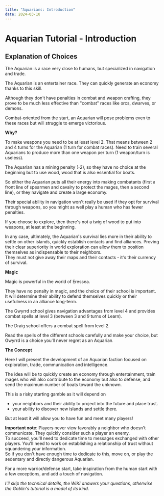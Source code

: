 ```yaml
---
title: "Aquarians: Introduction"
date: 2024-03-10
---
```


# Aquarian Tutorial - Introduction

## Explanation of Choices

The Aquarian is a race very close to humans, but specialized in navigation and trade.

The Aquarian is an entertainer race. They can quickly generate an economy thanks to this skill.

Although they don't have penalties in combat and weapon crafting, they prove to be much less effective than "combat" races like orcs, dwarves, or demons.

Combat-oriented from the start, an Aquarian will pose problems even to these races but will struggle to emerge victorious.

**Why?**

To make weapons you need to be at least level 2. That means between 2 and 4 turns for the Aquarian (1 turn for combat races). Need to train several Aquarians to produce more than one weapon per turn (1 weapon/turn is useless).

The Aquarian has a mining penalty (-2), so they have no choice at the beginning but to use wood, wood that is also essential for boats.

So either the Aquarian puts all their energy into making combatants (first a front line of spearmen and cavalry to protect the mages, then a second line), or they navigate and create a large economy.

Their special ability in navigation won't really be used if they opt for survival through weapons, so you might as well play a human who has fewer penalties.

If you choose to explore, then there's not a twig of wood to put into weapons, at least at the beginning.

In any case, ultimately, the Aquarian's survival lies more in their ability to settle on other islands, quickly establish contacts and find alliances. Proving their clear superiority in world exploration can allow them to position themselves as indispensable to their neighbors.  
They must not give away their maps and their contacts - it's their currency of survival.

**Magic**

Magic is powerful in the world of Eressea.

They have no penalty in magic, and the choice of their school is important. It will determine their ability to defend themselves quickly or their usefulness in an alliance long-term.

The Gwyrrd school gives navigation advantages from level 4 and provides combat spells at level 3 (between 3 and 9 turns of Learn).

The Draig school offers a combat spell from level 2.

Read the spells of the different schools carefully and make your choice, but Gwyrrd is a choice you'll never regret as an Aquarian.

**The Concept**

Here I will present the development of an Aquarian faction focused on exploration, trade, communication and intelligence.

The idea will be to quickly create an economy through entertainment, train mages who will also contribute to the economy but also to defense, and send the maximum number of boats toward the unknown.

This is a risky starting gamble as it will depend on 
- your neighbors and their ability to project into the future and place trust.
- your ability to discover new islands and settle there.

But at least it will allow you to have fun and meet many players!

**Important note**: Players never view favorably a neighbor who doesn't communicate. They quickly consider such a player an enemy.  
To succeed, you'll need to dedicate time to messages exchanged with other players. You'll need to work on establishing a relationship of trust without squandering your information.  
So if you don't have enough time to dedicate to this, move on, or play the sedentary and directly dangerous Aquarian.  

For a more warrior/defense start, take inspiration from the human start with a few exceptions, and add a touch of navigation.

*I'll skip the technical details, the WIKI answers your questions, otherwise the Goblin's tutorial is a model of its kind.*



